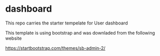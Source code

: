 # dashboard

This repo carries the starter tempelate for User dashboard 

This template is using bootstrap and was downladed from the following website

https://startbootstrap.com/themes/sb-admin-2/
